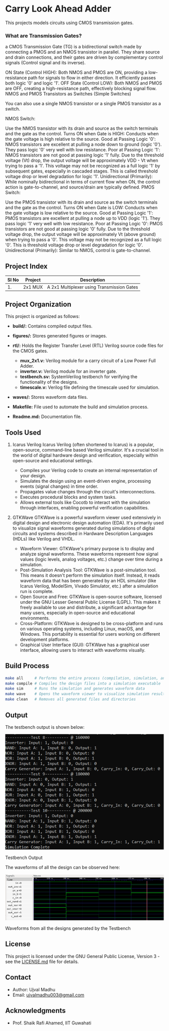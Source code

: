 # Carry Look Ahead Adder

This projects models circuits using CMOS transmission gates.

### What are Transmission Gates?

a CMOS Transmission Gate (TG) is a bidirectional switch made by connecting a PMOS and an NMOS transistor in parallel.  They share source and drain connections, and their gates are driven by complementary control signals (Control signal and its inverse).

ON State (Control HIGH): Both NMOS and PMOS are ON, providing a low-resistance path for signals to flow in either direction. It efficiently passes both logic '0' and logic '1'.
OFF State (Control LOW): Both NMOS and PMOS are OFF, creating a high-resistance path, effectively blocking signal flow.
NMOS and PMOS Transistors as Switches (Simple Switches)

You can also use a single NMOS transistor or a single PMOS transistor as a switch.

NMOS Switch:

Use the NMOS transistor with its drain and source as the switch terminals and the gate as the control.
Turns ON when Gate is HIGH: Conducts when the gate voltage is high relative to the source.
Good at Passing Logic '0': NMOS transistors are excellent at pulling a node down to ground (logic '0'). They pass logic '0' very well with low resistance.
Poor at Passing Logic '1': NMOS transistors are not good at passing logic '1' fully. Due to the threshold voltage (Vt) drop, the output voltage will be approximately VDD - Vt when trying to pass a '1'. This voltage may not be recognized as a full logic '1' by subsequent gates, especially in cascaded stages. This is called threshold voltage drop or level degradation for logic '1'.
Unidirectional (Primarily): While nominally bidirectional in terms of current flow when ON, the control action is gate-to-channel, and source/drain are typically defined.
PMOS Switch:

Use the PMOS transistor with its drain and source as the switch terminals and the gate as the control.
Turns ON when Gate is LOW: Conducts when the gate voltage is low relative to the source.
Good at Passing Logic '1': PMOS transistors are excellent at pulling a node up to VDD (logic '1'). They pass logic '1' very well with low resistance.
Poor at Passing Logic '0': PMOS transistors are not good at passing logic '0' fully. Due to the threshold voltage drop, the output voltage will be approximately Vt (above ground) when trying to pass a '0'. This voltage may not be recognized as a full logic '0'. This is threshold voltage drop or level degradation for logic '0'.
Unidirectional (Primarily): Similar to NMOS, control is gate-to-channel.




## Project Index

| Sl No | Project | Description |
|-------|---------|-------------|
| 1.    | 2x1 MUX | A 2x1 Multiplexer using Transmission Gates |



## Project Organization

This project is organized as follows:

* **build/:** Contains compiled output files.
* **figures/:** Stores generated figures or images.
* **rtl/:** Holds the Register Transfer Level (RTL) Verilog source code files for the CMOS gates.
    * **mux_2x1.v:** Verilog module for a carry circuit of a Low Power Full Adder.
    * **inverter.v:** Verilog module for an inverter gate.
    * **testbench.sv:** SystemVerilog testbench for verifying the functionality of the designs.
    * **timescale.v:** Verilog file defining the timescale used for simulation.

* **waves/:** Stores waveform data files.
* **Makefile:** File used to automate the build and simulation process.
* **Readme.md:** Documentation file.



## Tools Used

1. Icarus Verilog
    Icarus Verilog (often shortened to Icarus) is a popular, open-source, command-line based Verilog simulator. It's a crucial tool in the world of digital hardware design and verification, especially within open-source and educational settings.
    - Compiles your Verilog code to create an internal representation of your design.
    - Simulates the design using an event-driven engine, processing events (signal changes) in time order.
    - Propagates value changes through the circuit's interconnections.
    - Executes procedural blocks and system tasks.
    - Allows external tools like Cocotb to interact with the simulation through interfaces, enabling powerful verification capabilities.

4. GTKWave
    GTKWave is a powerful waveform viewer used extensively in digital design and electronic design automation (EDA). It's primarily used to visualize signal waveforms generated during simulations of digital circuits and systems described in Hardware Description Languages (HDLs) like Verilog and VHDL.

    - Waveform Viewer: GTKWave's primary purpose is to display and analyze signal waveforms. These waveforms represent how signal values (logic levels, analog voltages, etc.) change over time during a simulation.
    - Post-Simulation Analysis Tool: GTKWave is a post-simulation tool. This means it doesn't perform the simulation itself. Instead, it reads waveform data that has been generated by an HDL simulator (like Icarus Verilog, ModelSim, Vivado Simulator, etc.) after a simulation run is complete.
    - Open Source and Free: GTKWave is open-source software, licensed under the GNU Lesser General Public License (LGPL). This makes it freely available to use and distribute, a significant advantage for many users, especially in open-source and educational environments.
    - Cross-Platform: GTKWave is designed to be cross-platform and runs on various operating systems, including Linux, macOS, and Windows. This portability is essential for users working on different development platforms.
    - Graphical User Interface (GUI): GTKWave has a graphical user interface, allowing users to interact with waveforms visually.


## Build Process

```bash
make all     # Performs the entire process (compilation, simulation, and waveform viewing)
make compile # Compiles the design files into a simulation executable
make sim     # Runs the simulation and generates waveform data
make wave    # Opens the waveform viewer to visualize simulation results
make clean   # Removes all generated files and directories
```

## Output

The testbench output is shown below:

<p>
    <img src = "./figures/tb_output.png"/>
    <figcaption>Testbench Output</figcaption>
</p>


The waveforms of all the design can be observed here:

<p>
    <img src = "./figures/waveforms.png"/>
    <figcaption>Waveforms from all the designs generated by the Testbench</figcaption>
</p>


## License

This project is licensed under the GNU General Public License, Version 3 - see the [LICENSE.md](LICENSE.md) file for details.

## Contact

- Author: Ujval Madhu
- Email: ujvalmadhu003@gmail.com

## Acknowledgments

- Prof. Shaik Rafi Ahamed, IIT Guwahati